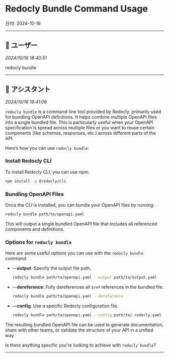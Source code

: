 # Redocly Bundle Command Usage

日付: 2024-10-16

---

## 👤 ユーザー
*2024/10/16 18:40:51*

redocly bundle

---

## 🤖 アシスタント
*2024/10/16 18:41:06*

`redocly bundle` is a command-line tool provided by Redocly, primarily used for bundling OpenAPI definitions. It helps combine multiple OpenAPI files into a single bundled file. This is particularly useful when your OpenAPI specification is spread across multiple files or you want to reuse certain components (like schemas, responses, etc.) across different parts of the API.

Here’s how you can use `redocly bundle`:

### Install Redocly CLI
To install Redocly CLI, you can use npm:

```bash
npm install -g @redocly/cli
```

### Bundling OpenAPI Files
Once the CLI is installed, you can bundle your OpenAPI files by running:

```bash
redocly bundle path/to/openapi.yaml
```

This will output a single bundled OpenAPI file that includes all referenced components and definitions.

### Options for `redocly bundle`
Here are some useful options you can use with the `redocly bundle` command:

- **--output**: Specify the output file path.
  ```bash
  redocly bundle path/to/openapi.yaml --output path/to/output.yaml
  ```
  
- **--dereference**: Fully dereferences all `$ref` references in the bundled file.
  ```bash
  redocly bundle path/to/openapi.yaml --dereference
  ```

- **--config**: Use a specific Redocly configuration file.
  ```bash
  redocly bundle path/to/openapi.yaml --config path/to/.redocly.yaml
  ```

The resulting bundled OpenAPI file can be used to generate documentation, share with other teams, or validate the structure of your API in a unified way.

Is there anything specific you're looking to achieve with `redocly bundle`?

---
